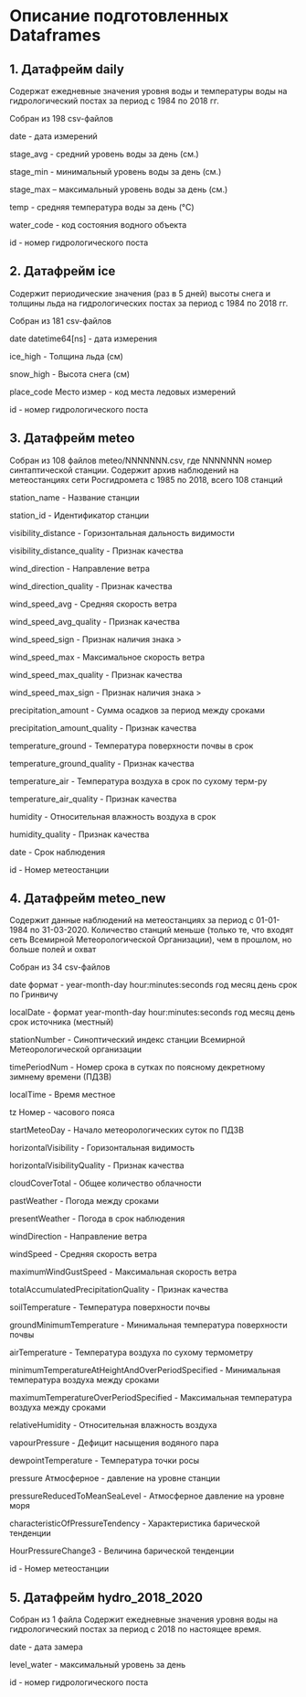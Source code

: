 # Описание подготовленных Dataframes

## 1. Датафрейм daily

Содержат ежедневные значения уровня воды и температуры воды на гидрологический постах за период с 1984 по 2018 гг.

Cобран из 198 csv-файлов

date - дата измерений

stage_avg - средний уровень воды за день (см.)

stage_min - минимальный уровень воды за день (см.)

stage_max – максимальный уровень воды за день (см.)

temp - средняя температура воды за день (°C)

water_code - код состояния водного объекта

id - номер гидрологического поста

## 2. Датафрейм ice
Содержит периодические значения (раз в 5 дней) высоты снега и толщины льда на гидрологических постах за период с 1984 по 2018 гг.

Cобран из 181 csv-файлов

date datetime64[ns] - дата измерения

ice_high - Толщина льда (см)

snow_high - Высота снега (см)

place_code Место измер - код места ледовых измерений

id - номер гидрологического поста

## 3. Датафрейм meteo  
Cобран из 108 файлов meteo/NNNNNNN.csv, где NNNNNNN номер синтаптической станции. Cодержит архив наблюдений на метеостанциях сети Росгидромета с 1985 по 2018, всего 108 станций  

station_name - Название станции 

station_id - Идентификатор станции   

visibility_distance - Горизонтальная дальность видимости  

visibility_distance_quality - Признак качества  

wind_direction - Направление ветра  

wind_direction_quality - Признак качества  

wind_speed_avg - Средняя скорость ветра  

wind_speed_avg_quality - Признак качества  

wind_speed_sign - Признак наличия знака >  

wind_speed_max - Максимальное скорость ветра  

wind_speed_max_quality - Признак качества  

wind_speed_max_sign - Признак наличия знака >  

precipitation_amount - Сумма осадков за период между сроками  

precipitation_amount_quality - Признак качества  

temperature_ground - Температура поверхности почвы в срок  

temperature_ground_quality - Признак качества  

temperature_air - Температура воздуха в срок по сухому терм-ру  

temperature_air_quality - Признак качества  

humidity - Относительная влажность воздуха в срок  

humidity_quality - Признак качества  

date - Срок наблюдения  

id - Номер метеостанции

## 4. Датафрейм meteo_new
Содержит данные наблюдений на метеостанциях за период с 01-01-1984 по 31-03-2020. Количество станций меньше (только те, что входят сеть Всемирной Метеорологической Организации), чем в прошлом, но больше полей и охват

Cобран из 34 csv-файлов

date формат - year-month-day hour:minutes:seconds год месяц день срок по Гринвичу

localDate - формат year-month-day hour:minutes:seconds год месяц день срок источника (местный)

stationNumber - Синоптический индекс станции Всемирной Метеорологической организации

timePeriodNum - Номер срока в сутках по поясному декретному зимнему времени (ПДЗВ)

localTime - Время местное

tz Номер - часового пояса

startMeteoDay - Начало метеорологических суток по ПДЗВ

horizontalVisibility - Горизонтальная видимость

horizontalVisibilityQuality - Признак качества

cloudCoverTotal - Общее количество облачности

pastWeather - Погода между сроками

presentWeather - Погода в срок наблюдения

windDirection - Направление ветра

windSpeed - Средняя скорость ветра

maximumWindGustSpeed - Максимальная скорость ветра

totalAccumulatedPrecipitationQuality - Признак качества

soilTemperature - Температура поверхности почвы

groundMinimumTemperature - Минимальная температура поверхности почвы

airTemperature - Температура воздуха по сухому термометру

minimumTemperatureAtHeightAndOverPeriodSpecified - Минимальная температура 
воздуха между сроками

maximumTemperatureOverPeriodSpecified - Максимальная температура воздуха между сроками

relativeHumidity - Относительная влажность воздуха

vapourPressure - Дефицит насыщения водяного пара

dewpointTemperature - Температура точки росы

pressure Атмосферное - давление на уровне станции

pressureReducedToMeanSeaLevel - Атмосферное давление на уровне моря

characteristicOfPressureTendency - Характеристика барической тенденции

HourPressureChange3 - Величина барической тенденции

id - Номер метеостанции

## 5. Датафрейм hydro_2018_2020  
Cобран из 1 файла Содержит ежедневные значения уровня воды на гидрологический постах за период с 2018 по настоящее время.

date - дата замера

level_water - максимальный уровень за день

id - номер гидрологического поста
